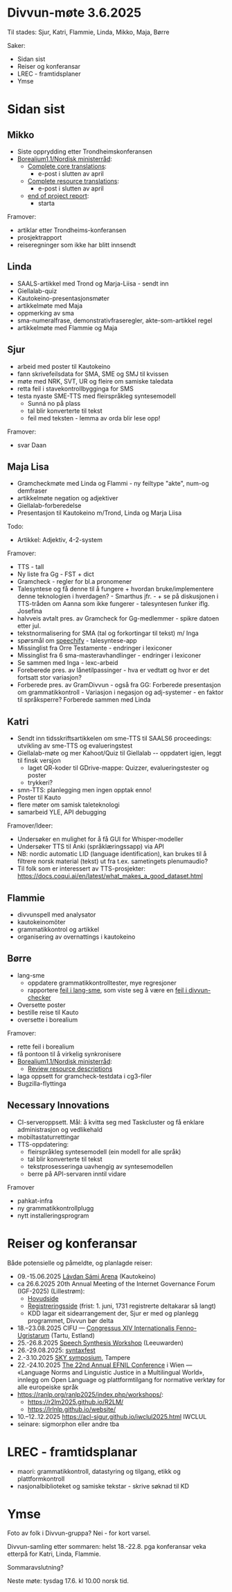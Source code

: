 # Divvun-møte 3.6.2025

Til stades: Sjur, Katri, Flammie, Linda, Mikko, Maja, Børre

Saker:

- Sidan sist
- Reiser og konferansar
- LREC - framtidsplaner
- Ymse

# Sidan sist

## Mikko

- Siste opprydding etter Trondheimskonferansen
- [Borealium1.1/Nordisk ministerråd](https://github.com/orgs/borealium/projects/1):
    - [Complete core translations](https://github.com/borealium/borealium.org/issues/43):
        - e-post i slutten av april
    - [Complete resource translations](https://github.com/borealium/borealium.org/issues/44):
        - e-post i slutten av april
    - [end of project report](https://github.com/borealium/borealium.org/issues/52):
        - starta

Framover:

- artiklar etter Trondheims-konferansen
- prosjektrapport
- reiseregninger som ikke har blitt innsendt

## Linda

- SAALS-artikkel med Trond og Marja-Liisa - sendt inn
- Giellalab-quiz
- Kautokeino-presentasjonsmøter
- artikkelmøte med Maja
- oppmerking av sma
- sma-numeralfrase, demonstrativfraseregler, akte-som-artikkel regel
- artikkelmøte med Flammie og Maja


## Sjur

- arbeid med poster til Kautokeino
- fann skrivefeilsdata for SMA, SME og SMJ til kvissen
- møte med NRK, SVT, UR og fleire om samiske taledata
- retta feil i stavekontrollbygginga for SMS
- testa nyaste SME-TTS med fleirspråkleg syntesemodell
    - Sunná no på plass
    - tal blir konverterte til tekst
    - feil med teksten - lemma av orda blir lese opp!

Framover:
- svar Daan

## Maja Lisa

- Gramcheckmøte med Linda og Flammi - ny feiltype "akte", num-og demfraser
- artikkelmøte negation og adjektiver
- Giellalab-forberedelse
- Presentasjon til Kautokeino m/Trond, Linda og Marja Liisa 

Todo:
- Artikkel: Adjektiv, 4-2-system

Framover:
- TTS - tall
- Ny liste fra Gg - FST + dict
- Gramcheck - regler for bl.a pronomener
- Talesyntese og få denne til å fungere + hvordan bruke/implementere denne teknologien  i hverdagen? - Smarthus jfr. - + se på diskusjonen i TTS-tråden om Aanna som ikke fungerer - talesyntesen funker iflg. Josefina
- halvveis avtalt pres. av Gramcheck for Gg-medlemmer - spikre datoen etter jul.
- tekstnormalisering for SMA (tal og forkortingar til tekst) m/ Inga 
- spørsmål om [speechify](https://speechify.com) - talesyntese-app
- Missinglist fra Orre Testamente  - endringer i lexiconer
- Missinglist fra 6 sma-masteravhandlinger - endringer i lexiconer
- Se sammen med Inga - lexc-arbeid
- Foreberede pres. av lånetilpassinger - hva er vedtatt og hvor er det fortsatt stor variasjon? 
- Forberede pres. av GramDivvun - også fra GG: Forberede presentasjon om grammatikkontroll - Variasjon i negasjon og adj-systemer - en faktor til språksperre? Forberede sammen med Linda 

## Katri

- Sendt inn tidsskriftsartikkelen om sme-TTS til SAALS6 proceedings: utvikling av sme-TTS og evalueringstest
- Giellalab-møte og mer Kahoot/Quiz til Giellalab -- oppdatert igjen, leggt til finsk versjon
    - laget QR-koder til GDrive-mappe: Quizzer, evalueringstester og poster 
    - trykkeri?
- smn-TTS: planlegging men ingen opptak enno!
- Poster til Kauto
- flere møter om samisk taleteknologi
- samarbeid YLE, API debugging

Framover/Ideer:
- Undersøker en mulighet for å få GUI for Whisper-modeller
- Undersøker TTS til Anki (språklæringssapp) via API
- NB: nordic automatic LID (language
  identification), kan brukes til å filtrere norsk
  material (tekst) ut fra t.ex. sametingets
  plenumaudio?
- Til folk som er interessert av TTS-prosjekter: <https://docs.coqui.ai/en/latest/what_makes_a_good_dataset.html>

## Flammie

* divvunspell med analysator
* kautokeinomöter
* grammatikkontrol og artikkel
* organisering av overnattings i kautokeino

## Børre

- lang-sme
  - oppdatere grammatikkontrolltester, mye regresjoner
  - rapportere [feil i lang-sme](https://github.com/giellalt/lang-sme/issues/519), som viste seg å være en [feil i divvun-checker](https://github.com/divvun/libdivvun/issues/85)
- Oversette poster
- bestille reise til Kauto
- oversette i borealium

Framover:

- rette feil i borealium
- få pontoon til å virkelig synkronisere
- [Borealium1.1/Nordisk ministerråd](https://github.com/orgs/borealium/projects/1):
    - [Review resource descriptions](https://github.com/borealium/borealium.org/issues/53)
- laga oppsett for gramcheck-testdata i cg3-filer
- Bugzilla-flyttinga

## Necessary Innovations

- CI-serveroppsett. Mål: å kvitta seg med Taskcluster og få enklare administrasjon og vedlikehald
- mobiltastaturrettingar
- TTS-oppdatering:
    - fleirspråkleg syntesemodell (ein modell for alle språk)
    - tal blir konverterte til tekst
    - tekstprosesseringa uavhengig av syntesemodellen
    - berre på API-servaren inntil vidare

Framover
- pahkat-infra
- ny grammatikkontrollplugg
- nytt installeringsprogram

# Reiser og konferansar

Både potensielle og påmeldte, og planlagde reiser:

- 09.-15.06.2025 [Lávdan Sámi Arena](https://lavdansamiarena.com/en/home/) (Kautokeino)
- ca 26.6.2025 20th Annual Meeting of the Internet Governance Forum (IGF-2025) (Lillestrøm):
    - [Hovudside](https://www.igf2025.no)
    - [Registreringsside](https://indico.un.org/event/1016806/) (frist: 1. juni, 1731 registrerte deltakarar så langt)
    - KDD lagar eit sidearrangement der, Sjur er med og planlegg programmet, Divvun bør delta
- 18.–23.08.2025 CIFU — [Congressus XIV Internationalis Fenno-Ugristarum](https://cifu14.ut.ee/symposium-b12/) (Tartu, Estland)
- 25.-26.8.2025 [Speech Synthesis Workshop](https://blogs.helsinki.fi/ssw13-2025/) (Leeuwarden)
- 26.-29.08.2025: [syntaxfest](https://syntaxfest.github.io/syntaxfest25/)
- 2.-3.10.2025 [SKY symposium](https://events.tuni.fi/skysymposium2025/), Tampere
- 22.-24.10.2025 [The 22nd Annual EFNIL Conference](https://efnil.org/conferences/2025-vienna/) i Wien — «Language Norms and Linguistic Justice in a Multilingual World», innlegg om Open Language og plattformtilgang for normative verktøy for alle europeiske språk
- <https://ranlp.org/ranlp2025/index.php/workshops/>:
    - <https://r2lm2025.github.io/R2LM/>
    - <https://lrlnlp.github.io/website/>
- 10.–12..12.2025 <https://acl-sigur.github.io/iwclul2025.html> IWCLUL
- seinare: sigmorphon eller andre tba

# LREC - framtidsplanar

- maori: grammatikkontroll, datastyring og tilgang, etikk og plattformkontroll
- nasjonalbiblioteket og samiske tekstar - skrive søknad til KD

# Ymse

Foto av folk i Divvun-gruppa? Nei - for kort varsel.

Divvun-samling etter sommaren: helst 18.-22.8. pga konferansar veka etterpå for Katri, Linda, Flammie.

Sommaravslutning?

Neste møte: tysdag 17.6. kl 10.00 norsk tid.
